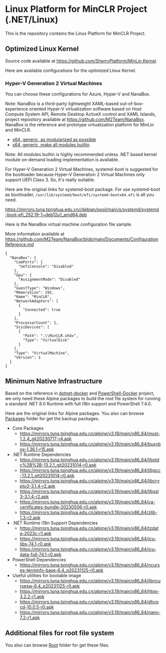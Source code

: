 ﻿# Linux Platform for MinCLR Project (.NET/Linux)

This is the repository contains the Linux Platform for MinCLR Project.

## Optimized Linux Kernel

Source code available at https://github.com/SherryPlatform/MinLin.Kernel.

Here are available configurations for the optimized Linux Kernel.

### Hyper-V Generation 2 Virtual Machines

You can choose these configurations for Azure, Hyper-V and NanaBox.

Note: NanaBox is a third-party lightweight XAML-based out-of-box-experience 
oriented Hyper-V virtualization software based on Host Compute System API, 
Remote Desktop ActiveX control and XAML Islands, project repository available
at https://github.com/M2Team/NanaBox. NanaBox is the reference and prototype
virtualization platform for MinLin and MinCLR.

- [x64, generic, as modularized as possible](https://github.com/SherryPlatform/MinLin.Kernel/blob/main/MinLin/config-MinLin.Kernel.NanaBox)
- [x64, generic, make all modules builtin](https://github.com/SherryPlatform/MinLin.Kernel/blob/main/MinLin/config-MinLin.Kernel.NanaBox.Single)

Note: All modules builtin is highly recommended unless .NET based kernel module
on-demand loading implementation is available.

For Hyper-V Generation 2 Virtual Machines, systemd-boot is suggested for the 
bootloader because Hyper-V Generation 2 Virtual Machines only support UEFI
Class 3. So, it's really suitable.

Here are the original links for systemd-boot package. For use systemd-boot as
bootloader, `/usr/lib/systemd/boot/efi/systemd-bootx64.efi` is all you need.

https://mirrors.tuna.tsinghua.edu.cn//debian/pool/main/s/systemd/systemd-boot-efi_252.19-1~deb12u1_amd64.deb

Here is the NanaBox virtual machine configuration file sample.

More information available at https://github.com/M2Team/NanaBox/blob/main/Documents/ConfigurationReference.md

```
{
  "NanaBox": {
    "ComPorts": {
      "UefiConsole": "Disabled"
    },
    "Gpu": {
      "AssignmentMode": "Disabled"
    },
    "GuestType": "Windows",
    "MemorySize": 192,
    "Name": "MinCLR",
    "NetworkAdapters": [
      {
        "Connected": true
      }
    ],
    "ProcessorCount": 1,
    "ScsiDevices": [
      {
        "Path": ".\\MinCLR.vhdx",
        "Type": "VirtualDisk"
      }
    ],
    "Type": "VirtualMachine",
    "Version": 1
  }
}
```

## Minimum Native Infrastructure

Based on the reference in [dotnet-docker] and [PowerShell-Docker] project, we
only need these Alpine packages to build the root file system for running a 
standard .NET 8.0 Runtime with full i18n support and PowerShell 7.4.0.

[dotnet-docker]: https://github.com/dotnet/dotnet-docker/blob/main/src/runtime-deps/8.0/alpine3.18-extra/amd64/Dockerfile
[PowerShell-Docker]: https://github.com/PowerShell/PowerShell-Docker/blob/master/release/7-5/alpine317/docker/Dockerfile

Here are the original links for Alpine packages. You also can browse [Packages]
folder for get the backup packages.

[Packages]: Packages

- Core Packages
  - https://mirrors.tuna.tsinghua.edu.cn/alpine/v3.19/main/x86_64/musl-1.2.4_git20230717-r4.apk
  - https://mirrors.tuna.tsinghua.edu.cn/alpine/v3.19/main/x86_64/busybox-1.36.1-r15.apk
- .NET Runtime Dependencies
  - https://mirrors.tuna.tsinghua.edu.cn/alpine/v3.19/main/x86_64/libstdc%2B%2B-13.2.1_git20231014-r0.apk
  - https://mirrors.tuna.tsinghua.edu.cn/alpine/v3.19/main/x86_64/libgcc-13.2.1_git20231014-r0.apk
  - https://mirrors.tuna.tsinghua.edu.cn/alpine/v3.19/main/x86_64/libcrypto3-3.1.4-r2.apk
  - https://mirrors.tuna.tsinghua.edu.cn/alpine/v3.19/main/x86_64/libssl3-3.1.4-r2.apk
  - https://mirrors.tuna.tsinghua.edu.cn/alpine/v3.19/main/x86_64/ca-certificates-bundle-20230506-r0.apk
  - https://mirrors.tuna.tsinghua.edu.cn/alpine/v3.19/main/x86_64/zlib-1.3-r2.apk
- .NET Runtime i18n Support Dependencies
  - https://mirrors.tuna.tsinghua.edu.cn/alpine/v3.19/main/x86_64/tzdata-2023c-r1.apk
  - https://mirrors.tuna.tsinghua.edu.cn/alpine/v3.19/main/x86_64/icu-libs-74.1-r0.apk
  - https://mirrors.tuna.tsinghua.edu.cn/alpine/v3.19/main/x86_64/icu-data-full-74.1-r0.apk
- PowerShell Dependencies
  - https://mirrors.tuna.tsinghua.edu.cn/alpine/v3.19/main/x86_64/ncurses-terminfo-base-6.4_p20231125-r0.apk
- Useful utilities for bootable image
  - https://mirrors.tuna.tsinghua.edu.cn/alpine/v3.19/main/x86_64/libncursesw-6.4_p20231125-r0.apk
  - https://mirrors.tuna.tsinghua.edu.cn/alpine/v3.19/main/x86_64/htop-3.2.2-r1.apk
  - https://mirrors.tuna.tsinghua.edu.cn/alpine/v3.19/main/x86_64/dhcpcd-10.0.5-r0.apk
  - https://mirrors.tuna.tsinghua.edu.cn/alpine/v3.19/main/x86_64/nano-7.2-r1.apk

## Additional files for root file system

You also can browse [Root](Root) folder for get these files.
